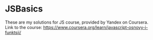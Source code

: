 # JSBasics
These are my solutions for JS course, provided by Yandex on Coursera.
Link to the course: https://www.coursera.org/learn/javascript-osnovy-i-funktsii/
